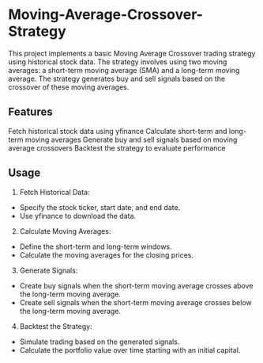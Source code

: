 # Moving-Average-Crossover-Strategy
This project implements a basic Moving Average Crossover trading strategy using historical stock data. The strategy involves using two moving averages: a short-term moving average (SMA) and a long-term moving average. The strategy generates buy and sell signals based on the crossover of these moving averages.

## Features

Fetch historical stock data using yfinance
Calculate short-term and long-term moving averages
Generate buy and sell signals based on moving average crossovers
Backtest the strategy to evaluate performance

## Usage

1. Fetch Historical Data:
- Specify the stock ticker, start date, and end date.
- Use yfinance to download the data.

2. Calculate Moving Averages:
- Define the short-term and long-term windows.
- Calculate the moving averages for the closing prices.

3. Generate Signals:
- Create buy signals when the short-term moving average crosses above the long-term moving average.
- Create sell signals when the short-term moving average crosses below the long-term moving average.

4. Backtest the Strategy:
- Simulate trading based on the generated signals.
- Calculate the portfolio value over time starting with an initial capital.

